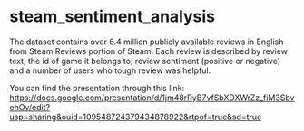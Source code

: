 # steam_sentiment_analysis
The dataset contains over 6.4 million publicly available reviews in English from Steam Reviews portion of Steam. Each review is described by review text, the id of game it belongs to, review sentiment (positive or negative) and a number of users who tough review was helpful.

You can find the presentation through this link: https://docs.google.com/presentation/d/1jm48rRyB7vfSbXDXWrZz_fiM3SbvehOv/edit?usp=sharing&ouid=109548724379434878922&rtpof=true&sd=true
